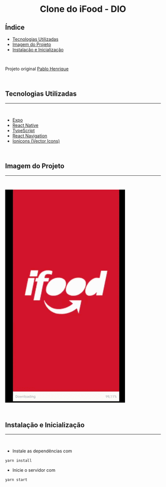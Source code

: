 ﻿<h1 align='center'>Clone do iFood - DIO</h1>

## Índice

- [Tecnologias Utilizadas](#-Tecnologias-Utilizadas)
- [Imagem do Projeto](#-Imagem-do-Projeto)
- [Instalação e Inicialização](#-Instalação-e-Inicialização)

&nbsp;

Projeto original  [Pablo Henrique](https://github.com/pablohdev/app-ifood-clone)

&nbsp;

## Tecnologias Utilizadas

---
&nbsp;

- [Expo](https://expo.dev/)
- [React Native](https://reactnative.dev/)
- [TypeScript](https://www.typescriptlang.org/)
- [React Navigation](https://reactnavigation.org/)
- [Ionicons (Vector Icons)](https://ionic.io/ionicons)


&nbsp;

## Imagem do Projeto

---

&nbsp;

<img align='center' heigth="100" src="assets/ifood.gif"/>

&nbsp;

## Instalação e Inicialização

---
&nbsp;

- Instale as dependências com

```sh
yarn install
```

- Inicie o servidor com

```sh
yarn start
```
